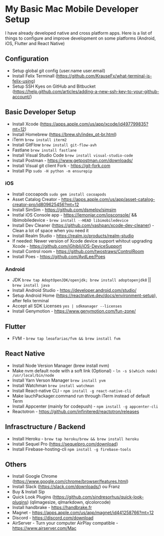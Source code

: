 # My Basic Mac Mobile Developer Setup

I have already developed native and cross platform apps. Here is a list of things to configure and improve development on some platforms (Android, iOS, Flutter and React Native)

## Configuration
- Setup global git config (user.name user.email)
- Install Felix Terminall (https://github.com/KrauseFx/what-terminal-is-felix-using)
- Setup SSH Kyes on GitHub and Bitbucket (https://help.github.com/articles/adding-a-new-ssh-key-to-your-github-account/)

## Basic Developer Setup
- Install Xcode (https://apps.apple.com/us/app/xcode/id497799835?mt=12) 
- Install Homebrew (https://brew.sh/index_pt-br.html)
- iTerm `brew install iterm2`
- Install GitFlow `brew install git-flow-avh`
- Fastlane `brew install fastlane`
- Install Visual Studio Code `brew install visual-studio-code`
- Install Postman - https://www.getpostman.com/downloads/
- Install Visual git client Fork - https://git-fork.com
- Install Pip `sudo -H python -m ensurepip`

### iOS
- Install cocoapods `sudo gem install cocoapods`
- Asset Catalog Creator - https://apps.apple.com/us/app/asset-catalog-creator-pro/id809625456?mt=12
- Install SimSim - https://github.com/dsmelov/simsim
- Instlal iOS Console app - https://lemonjar.com/iosconsole/ && libimobiledevice - `brew install --HEAD libimobiledevice`
- Install Dev Cleaner (https://github.com/vashpan/xcode-dev-cleaner) - Clean a lot of space when you need it
- Install Realm Studio - https://realm.io/products/realm-studio
- If needed: Newer version of Xcode device support whitout upgrading Xcode - https://github.com/iGhibli/iOS-DeviceSupport
- Install Control room - https://github.com/twostraws/ControlRoom
- Install Poes - https://github.com/AvdLee/Poes

### Android
- JDK `brew tap AdoptOpenJDK/openjdk; brew install adoptopenjdk8` || `brew install java`
- Install Android Studio - https://developer.android.com/studio/
- Setup Android Home (https://reactnative.dev/docs/environment-setup), after felix terminal
- Accept all SDK Licenses `yes | sdkmanager --licenses`
- Install Genymotion - https://www.genymotion.com/fun-zone/

## Flutter
- FVM - `brew tap leoafarias/fvm && brew install fvm`

## React Native
- Install Node Version Manager (brew install nvm)
- Make nvm default node with a soft link (Optional) - `ln -s $(which node) /usr/local/bin/node`
- Install Yarn Verson Manager `brew install yvm`
- Install Watchman `brew install watchman`
- Install React-native CLI - `npm install -g react-native-cli`
- Make lauchPackager.command run through iTerm instead of default Term
- Install Appcenter (mainly for codepush) -  `npm install -g appcenter-cli`
- Reactotron - https://github.com/infinitered/reactotron/releases

## Infrasctructure / Backend
- Install Heroku - `brew tap heroku/brew && brew install heroku`
- Install Sequel Pro (https://sequelpro.com/download)
- Install Firebase-hosting-cli `npm install -g firebase-tools`

## Others
- Install Google Chrome (https://www.google.com/chrome/browser/features.html)
- Install Slack (https://slack.com/downloads/) ou Franz
- Buy & Install Sip
- Quick Look Plugins (https://github.com/sindresorhus/quick-look-plugins) (qlimagesize, qlmarkdown, qlcolorcode)
- Install handbrake - https://handbrake.fr
- Magnet - https://apps.apple.com/us/app/magnet/id441258766?mt=12
- Discord - https://discord.com/download
- AirServer - Turn your computer AirPlay compatible - https://www.airserver.com/Mac
